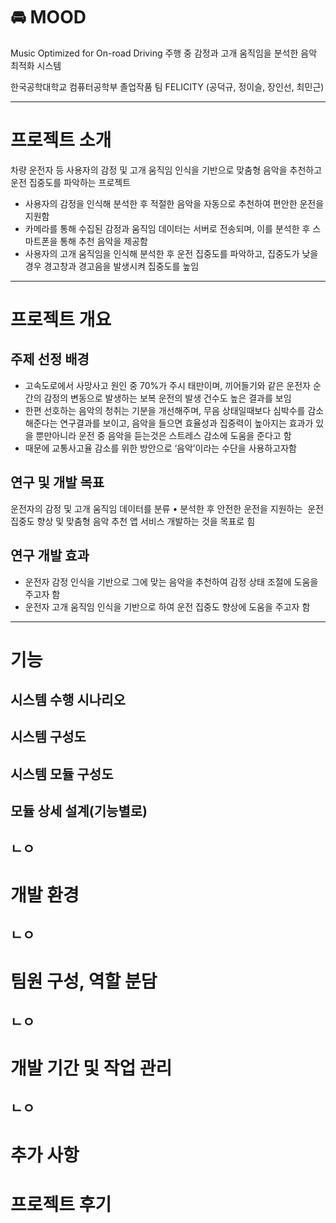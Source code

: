 # :oncoming_automobile: MOOD
Music Optimized for On-road Driving
주행 중 감정과 고개 움직임을 분석한 음악 최적화 시스템

한국공학대학교 컴퓨터공학부 졸업작품 팀 FELICITY​
(공덕규, 정이슬, 장인선, 최민근)

----------------------------------------------------------
# 프로젝트 소개
차량 운전자 등 사용자의 감정 및 고개 움직임 인식을 기반으로 맞춤형 음악을 추천하고 운전 집중도를 파악하는 프로젝트
 - 사용자의 감정을 인식해 분석한 후 적절한 음악을 자동으로 추천하여 편안한 운전을 지원함
 - 카메라를 통해 수집된 감정과 움직임 데이터는 서버로 전송되며, 이를 분석한 후 스마트폰을 통해 추천 음악을 제공함
 - 사용자의 고개 움직임을 인식해 분석한 후 운전 집중도를 파악하고, 집중도가 낮을 경우 경고창과 경고음을 발생시켜 집중도를 높임
----------------------------------------------------------
# 프로젝트 개요
## 주제 선정 배경
 - 고속도로에서 사망사고 원인 중 70%가 주시 태만이며, 끼어들기와 같은 운전자 순간의 감정의 변동으로 발생하는 보복 운전의 발생 건수도 높은 결과를 보임
 - 한편 선호하는 음악의 청취는 기분을 개선해주며, 무음 상태일때보다 심박수를 감소해준다는 연구결과를 보이고, 음악을 들으면 효율성과 집중력이 높아지는 효과가 있을 뿐만아니라 운전 중 음악을 듣는것은 스트레스 감소에 도움을 준다고 함
 - 때문에 교통사고율 감소를 위한 방안으로 ‘음악’이라는 수단을 사용하고자함

## 연구 및 개발 목표
운전자의 감정 및 고개 움직임 데이터를 ​분류 • 분석한 후 안전한 운전을 지원하는 ​
운전 집중도 향상 및 맞춤형 음악 추천 앱 서비스​ 개발하는 것을 목표로 힘

## 연구 개발 효과
 - 운전자 감정 인식을 기반으로 그에 맞는 음악을 추천하여 감정 상태 조절에 도움을 주고자 함​
 - 운전자 고개 움직임 인식을 기반으로 하여 운전 집중도 향상에 도움을 주고자 함​

----------------------------------------------------------
# 기능
## 시스템 수행 시나리오

## 시스템 구성도

## 시스템 모듈 구성도

## 모듈 상세 설계(기능별로)
ㄴㅇ
----------------------------------------------------------
# 개발 환경
ㄴㅇ
----------------------------------------------------------
# 팀원 구성, 역할 분담
ㄴㅇ
----------------------------------------------------------
# 개발 기간 및 작업 관리
ㄴㅇ
----------------------------------------------------------
# 추가 사항

# 프로젝트 후기
